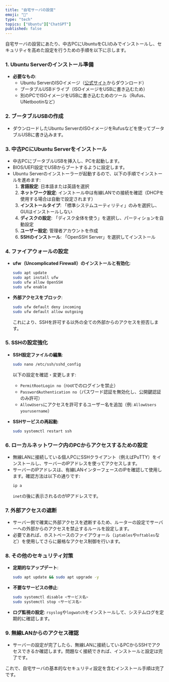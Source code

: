 ```yaml
---
title: "自宅サーバの設営"
emoji: "🌸"
type: "tech"
topics: ["Ubuntu"]["ChatGPT"]
published: false
---
```


自宅サーバの設営にあたり、中古PCにUbuntuをCLIのみでインストールし、セキュリティを高めた設定を行うための手順を以下に示します。

### 1. Ubuntu Serverのインストール準備
- **必要なもの**:
  - Ubuntu ServerのISOイメージ（[公式サイト](https://ubuntu.com/download/server)からダウンロード）
  - ブータブルUSBドライブ（ISOイメージをUSBに書き込むため）
  - 別のPCでISOイメージをUSBに書き込むためのツール（Rufus、UNetbootinなど）

### 2. ブータブルUSBの作成
- ダウンロードしたUbuntu ServerのISOイメージをRufusなどを使ってブータブルUSBに書き込みます。

### 3. 中古PCにUbuntu Serverをインストール
- 中古PCにブータブルUSBを挿入し、PCを起動します。
- BIOS/UEFI設定でUSBからブートするように設定します。
- Ubuntu Serverのインストーラーが起動するので、以下の手順でインストールを進めます:
  1. **言語設定**: 日本語または英語を選択
  2. **ネットワーク設定**: インストール中は有線LANでの接続を確認（DHCPを使用する場合は自動で設定されます）
  3. **インストールタイプ**: 「標準システムユーティリティ」のみを選択し、GUIはインストールしない
  4. **ディスクの設定**: 「ディスク全体を使う」を選択し、パーティションを自動設定
  5. **ユーザー設定**: 管理者アカウントを作成
  6. **SSHのインストール**: 「OpenSSH Server」を選択してインストール

### 4. ファイアウォールの設定
- **ufw（Uncomplicated Firewall）のインストールと有効化**:
  ```bash
  sudo apt update
  sudo apt install ufw
  sudo ufw allow OpenSSH
  sudo ufw enable
  ```
- **外部アクセスをブロック**:
  ```bash
  sudo ufw default deny incoming
  sudo ufw default allow outgoing
  ```
  これにより、SSHを許可する以外の全ての外部からのアクセスを拒否します。

### 5. SSHの設定強化
- **SSH設定ファイルの編集**:
  ```bash
  sudo nano /etc/ssh/sshd_config
  ```
  以下の設定を確認・変更します:
  - `PermitRootLogin no`（rootでのログインを禁止）
  - `PasswordAuthentication no`（パスワード認証を無効化し、公開鍵認証のみ許可）
  - `AllowUsers`にアクセスを許可するユーザー名を追加（例: `AllowUsers yourusername`）

- **SSHサービスの再起動**:
  ```bash
  sudo systemctl restart ssh
  ```

### 6. ローカルネットワーク内のPCからアクセスするための設定
- 無線LANに接続している個人PCにSSHクライアント（例えばPuTTY）をインストールし、サーバーのIPアドレスを使ってアクセスします。
- サーバーのIPアドレスは、有線LANインターフェースのIPを確認して使用します。確認方法は以下の通りです:
  ```bash
  ip a
  ```
  `inet`の後に表示されるのがIPアドレスです。

### 7. 外部アクセスの遮断
- サーバー側で確実に外部アクセスを遮断するため、ルーターの設定でサーバーへの外部からのアクセスを禁止するルールを設定します。
- 必要であれば、ホストベースのファイアウォール（`iptables`や`nftables`など）を使用してさらに厳格なアクセス制御を行います。

### 8. その他のセキュリティ対策
- **定期的なアップデート**:
  ```bash
  sudo apt update && sudo apt upgrade -y
  ```
- **不要なサービスの停止**:
  ```bash
  sudo systemctl disable <サービス名>
  sudo systemctl stop <サービス名>
  ```
- **ログ監視の設定**: `rsyslog`や`logwatch`をインストールして、システムログを定期的に確認します。

### 9. 無線LANからのアクセス確認
- サーバーの設定が完了したら、無線LANに接続しているPCからSSHでアクセスできるか確認します。問題なく接続できれば、インストールと設定は完了です。

これで、自宅サーバの基本的なセキュリティ設定を含むインストール手順は完了です。